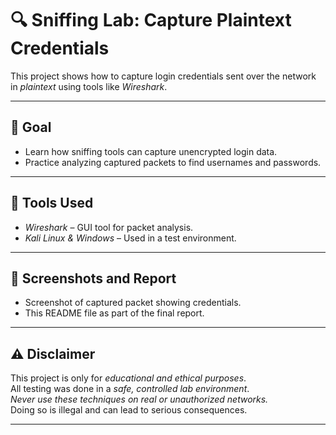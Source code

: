 # 🔍 Sniffing Lab: Capture Plaintext Credentials

This project shows how to capture login credentials sent over the network in *plaintext* using tools like *Wireshark*.

---

## 🎯 Goal

- Learn how sniffing tools can capture unencrypted login data.
- Practice analyzing captured packets to find usernames and passwords.

---

## 🔧 Tools Used

- *Wireshark* – GUI tool for packet analysis.
- *Kali Linux & Windows* – Used in a test environment.

---

## 📸 Screenshots and Report

- Screenshot of captured packet showing credentials.
- This README file as part of the final report.

---

## ⚠ Disclaimer

This project is only for *educational and ethical purposes*.  
All testing was done in a *safe, controlled lab environment*.  
*Never use these techniques on real or unauthorized networks.*  
Doing so is illegal and can lead to serious consequences.

---
